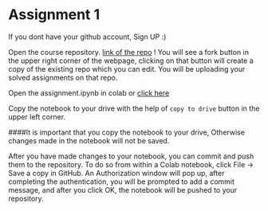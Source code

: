 # Assignment 1
If you dont have your github account, Sign UP :) 

Open the course repository. [link of the repo](https://github.com/Shreyas-Bhat/Intro-to-ml-dl) ! You will see a fork button in the upper right corner of the webpage, clicking on that button will create a copy of the existing repo which you can edit. You will be uploading your solved assignments on that repo.


Open the assignment.ipynb in colab or [click here](https://colab.research.google.com/github/abhi-glitchhg/Intro-to-ml-dl/blob/assignment_1/Week1/Assignment1/Assignment1.ipynb) 

Copy the notebook to your drive with the help of `copy to drive` button in the upper  left  corner. 

####It is important that you copy the notebook to your drive, Otherwise changes made in the notebook will not be saved. 

After you have made changes to your notebook, you can commit and push them to the repository. To do so from within a Colab notebook, click File → Save a copy in GitHub. An Authorization window will pop up, after completing the authentication, you will be prompted to add a commit message, and after you click OK, the notebook will be pushed to your repository.

